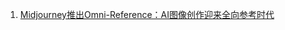 
1.  [Midjourney推出Omni-Reference：AI图像创作迎来全向参考时代](https://dailyai.com/2025/05/china-unveils-worlds-first-ai-hospital-14-virtual-doctors-ready-to-treat-thousands-daily/)